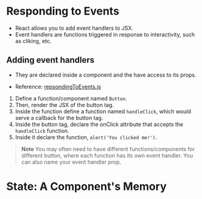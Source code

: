 <h1>Responding to Events</h1>

- React allows you to add event handlers to JSX.
- Event handlers are functions triggered in response to interactivity, such as cliking, etc.

<h2>Adding event handlers</h2>

- They are declared inside a component and the have access to its props.

- Reference: [repsondingToEvents.js](repsondingToEvents.js)

1. Define a function/component named `Button`.
2. Then, render the JSX of the button tag.
3. Inside the function define a function named `handleClick`, which would serve a callback for the button tag.
4. Inside the button tag, declare the onClick attribute that accepts the `handleClick` function.
5. Inside it declare the function, `alert('You clicked me!')`.

> **Note**
> You may often need to have different functions/components for different button, where each function has its own event handler.
> You can also name your event handler prop.

<h1>State: A Component's Memory</h1>

